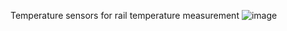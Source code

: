 Temperature sensors for rail temperature measurement
![image](https://user-images.githubusercontent.com/117228370/235164433-e4f8aa15-e661-4219-9bcb-3dc68067b866.png)
